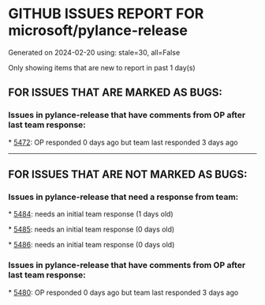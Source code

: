 
# GITHUB ISSUES REPORT FOR microsoft/pylance-release


Generated on 2024-02-20 using: stale=30, all=False


Only showing items that are new to report in past 1 day(s)


## FOR ISSUES THAT ARE MARKED AS BUGS:


### Issues in pylance-release that have comments from OP after last team response:


\* [5472](https://github.com/microsoft/pylance-release/issues/5472 "Can't go to definition on `shutil.rmtree`"): OP responded 0 days ago but team last responded 3 days ago

---

## FOR ISSUES THAT ARE NOT MARKED AS BUGS:


### Issues in pylance-release that need a response from team:


\* [5484](https://github.com/microsoft/pylance-release/issues/5484 "Regression: pylance deletes automatically added # sign when you link break inside a comment"): needs an initial team response (1 days old)

\* [5485](https://github.com/microsoft/pylance-release/issues/5485 "Import suggestions ignores imports made on package level"): needs an initial team response (0 days old)

\* [5486](https://github.com/microsoft/pylance-release/issues/5486 "Intellisense not updating for workspace with multiple folders"): needs an initial team response (0 days old)

### Issues in pylance-release that have comments from OP after last team response:


\* [5480](https://github.com/microsoft/pylance-release/issues/5480 "Type checking errors are showing even if it's disabled"): OP responded 0 days ago but team last responded 3 days ago
